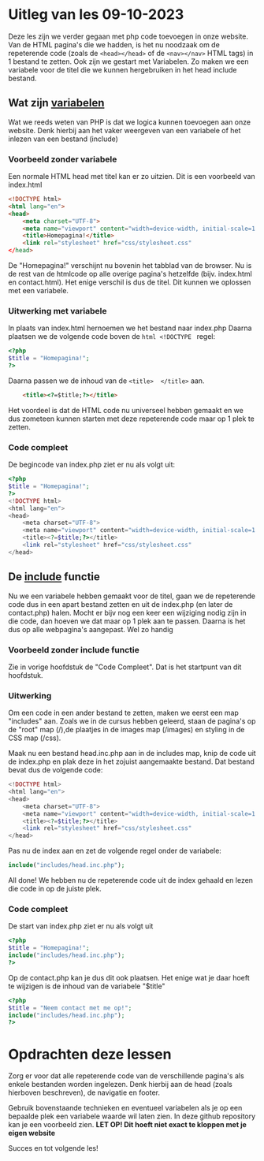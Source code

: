 # Uitleg van les 09-10-2023

Deze les zijn we verder gegaan met php code toevoegen in onze website.
Van de HTML pagina's die we hadden, is het nu noodzaak om de repeterende code (zoals de ``` <head></head> ``` of de ``` <nav></nav> ``` HTML tags) in 1 bestand te zetten.
Ook zijn we gestart met Variabelen. Zo maken we een variabele voor de titel die we kunnen hergebruiken in het head include bestand.

## Wat zijn [variabelen](https://www.w3schools.com/php/php_variables.asp)
Wat we reeds weten van PHP is dat we logica kunnen toevoegen aan onze website.
Denk hierbij aan het vaker weergeven van een variabele of het inlezen van een bestand (include)

### Voorbeeld zonder variabele
Een normale HTML head met titel kan er zo uitzien. Dit is een voorbeeld van index.html
```html
<!DOCTYPE html>
<html lang="en">
<head>
    <meta charset="UTF-8">
    <meta name="viewport" content="width=device-width, initial-scale=1.0">
    <title>Homepagina!</title>
    <link rel="stylesheet" href="css/stylesheet.css"
</head>
```
De "Homepagina!" verschijnt nu bovenin het tabblad van de browser.
Nu is de rest van de htmlcode op alle overige pagina's hetzelfde (bijv. index.html en contact.html). Het enige verschil is dus de titel.
Dit kunnen we oplossen met een variabele.
### Uitwerking met variabele

In plaats van index.html hernoemen we het bestand naar index.php
Daarna plaatsen we de volgende code boven de ```html <!DOCTYPE ``` regel:
```php
<?php
$title = "Homepagina!";
?>
```
Daarna passen we de inhoud van de ``` <title>  </title> ``` aan.
```html
    <title><?=$title;?></title>
```
Het voordeel is dat de HTML code nu universeel hebben gemaakt en we dus zometeen kunnen starten met deze repeterende code maar op 1 plek te zetten.

### Code compleet
De begincode van index.php ziet er nu als volgt uit:
```php
<?php
$title = "Homepagina!";
?>
<!DOCTYPE html>
<html lang="en">
<head>
    <meta charset="UTF-8">
    <meta name="viewport" content="width=device-width, initial-scale=1.0">
    <title><?=$title;?></title>
    <link rel="stylesheet" href="css/stylesheet.css"
</head>
```

## De [include](https://www.w3schools.com/php/php_includes.asp) functie
Nu we een variabele hebben gemaakt voor de titel, gaan we de repeterende code dus in een apart bestand zetten en uit de index.php (en later de contact.php) halen.
Mocht er bijv nog een keer een wijziging nodig zijn in die code, dan hoeven we dat maar op 1 plek aan te passen. Daarna is het dus op alle webpagina's aangepast. Wel zo handig

### Voorbeeld zonder include functie
Zie in vorige hoofdstuk de "Code Compleet". Dat is het startpunt van dit hoofdstuk.

### Uitwerking
Om een code in een ander bestand te zetten, maken we eerst een map "includes" aan. 
Zoals we in de cursus hebben geleerd, staan de pagina's op de "root" map (/),de plaatjes in de images map (/images) en styling in de CSS map (/css).

Maak nu een bestand head.inc.php aan in de includes map, knip de code uit de index.php en plak deze in het zojuist aangemaakte bestand.
Dat bestand bevat dus de volgende code:
```php
<!DOCTYPE html>
<html lang="en">
<head>
    <meta charset="UTF-8">
    <meta name="viewport" content="width=device-width, initial-scale=1.0">
    <title><?=$title;?></title>
    <link rel="stylesheet" href="css/stylesheet.css"
</head>
```
Pas nu de index aan en zet de volgende regel onder de variabele:
```php
include("includes/head.inc.php");
```
All done! We hebben nu de repeterende code uit de index gehaald en lezen die code in op de juiste plek.

### Code compleet
De start van index.php ziet er nu als volgt uit
```php
<?php
$title = "Homepagina!";
include("includes/head.inc.php");
?>
```
Op de contact.php kan je dus dit ook plaatsen. Het enige wat je daar hoeft te wijzigen is de inhoud van de variabele "$title"
```php
<?php
$title = "Neem contact met me op!";
include("includes/head.inc.php");
?>
```

# Opdrachten deze lessen
Zorg er voor dat alle repeterende code van de verschillende pagina's als enkele bestanden worden ingelezen.
Denk hierbij aan de head (zoals hierboven beschreven), de navigatie en footer.

Gebruik bovenstaande technieken en eventueel variabelen als je op een bepaalde plek een variabele waarde wil laten zien.
In deze github repository kan je een voorbeeld zien. **LET OP! Dit hoeft niet exact te kloppen met je eigen website**

Succes en tot volgende les!
